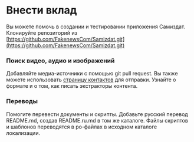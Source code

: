 [description]: # "Помогите улучшить Самиздат, выявляйте фейковые новости и создавайте свои собственные."
[keywords]: # "код,отчет,переводить,Github"

# Внести вклад

Вы можете помочь в создании и тестировании приложения Самиздат. Клонируйте репозиторий из 
[https://github.com/FakenewsCom/Samizdat.git](https://github.com/FakenewsCom/Samizdat.git)

### Поиск видео, аудио и изображений

Добавляйте медиа-источники с помощью git pull request. Вы также можете использовать [страницу контактов](../contact/) для отправки. 
Узнайте о формате и о том, как писать экстракторы контента.

### Переводы

Помогите перевести документы и скрипты. Добавьте русский перевод README.md, создав README.ru.md в том же
каталоге. Файлы скриптов и шаблонов переводятся в po-файлах в исходном каталоге локализации.